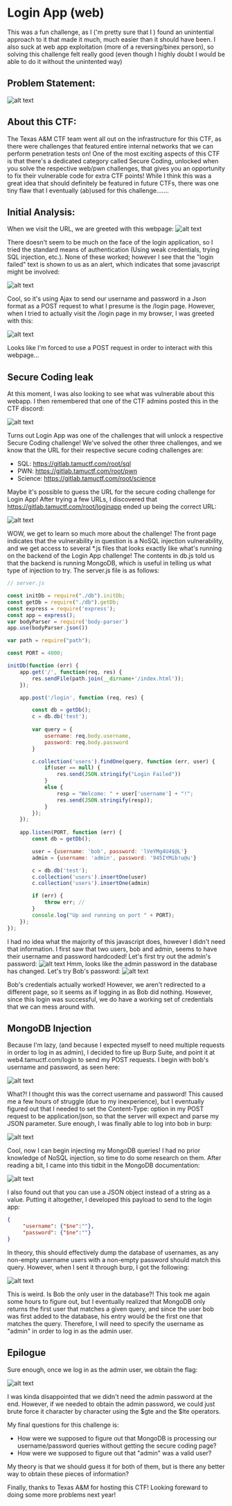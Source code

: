 
# Login App (web)
This was a fun challenge, as I ('m pretty sure that I ) found an unintential approach to it that made it much, much easier than it should have been. I also suck at web app exploitation (more of a reversing/binex person), so solving this challenge felt really good (even though I highly doubt I would be able to do it without the unintented way)

## Problem Statement:

![alt text](imgs/LoginAppProblemText.PNG "Chall")

## About this CTF:
The Texas A&M CTF team went all out on the infrastructure for this CTF, as there were challenges that featured entire internal networks that we can perform penetration tests on! One of the most exciting aspects of this CTF is that there's a dedicated category called Secure Coding, unlocked when you solve the respective web/pwn challenges, that gives you an opportunity to fix their vulnerable code for extra CTF points! While I think this was a great idea that should definitely be featured in future CTFs, there was one tiny flaw that I eventually (ab)used for this challenge.......
## Initial Analysis:
When we visit the URL, we are greeted with this webpage:
![alt text](imgs/main.PNG "Login")

There doesn't seem to be much on the face of the login application, so I tried the standard means of authentication (Using weak credentials, trying SQL injection, etc.). None of these worked; however I see that the "login failed" text is shown to us as an alert, which indicates that some javascript might be involved:

![alt text](imgs/clientsidejs.PNG "Client.js")

Cool, so it's using Ajax to send our username and password in a Json format as a POST request to what I presume is the /login page. However, when I tried to actually visit the /login page in my browser, I was greeted with this:

![alt text](imgs/noGetLogin.PNG "no GET requests")

Looks like I'm forced to use a POST request in order to interact with this webpage...

## Secure Coding leak

At this moment, I was also looking to see what was vulnerable about this webapp. I then remembered that one of the CTF admins posted this in the CTF discord:

![alt text](imgs/secureCodingLeak.PNG "discord")

Turns out Login App was one of the challenges that will unlock a respective Secure Coding challenge! We've solved the other three challenges, and we know that the URL for their respective secure coding challenges are:

* SQL: https://gitlab.tamuctf.com/root/sql
* PWN: https://gitlab.tamuctf.com/root/pwn
* Science: https://gitlab.tamuctf.com/root/science

Maybe it's possible to guess the URL for the secure coding challenge for Login App! After trying a few URLs, I discovered that https://gitlab.tamuctf.com/root/loginapp ended up being the correct URL:

![alt text](imgs/secureCodingNoSQL.PNG "main secure coding page")

WOW, we get to learn so much more about the challenge! The front page indicates that the vulnerability in question is a NoSQL injection vulnerability, and we get access to several *.js files that looks exactly like what's running on the backend of the Login App challenge! The contents in db.js told us that the backend is running MongoDB, which is useful in telling us what type of injection to try. The server.js file is as follows:

```javascript
// server.js

const initDb = require("./db").initDb;
const getDb = require("./db").getDb;
const express = require('express');
const app = express();
var bodyParser = require('body-parser')
app.use(bodyParser.json())

var path = require("path");

const PORT = 4000;

initDb(function (err) {
    app.get('/', function(req, res) {
        res.sendFile(path.join(__dirname+'/index.html'));
    });  

    app.post('/login', function (req, res) {

        const db = getDb();
        c = db.db('test');
    
        var query = {
            username: req.body.username,
            password: req.body.password
        }

        c.collection('users').findOne(query, function (err, user) {
            if(user == null) {
                res.send(JSON.stringify("Login Failed"))
            }
            else {
                resp = "Welcome: " + user['username'] + "!";
                res.send(JSON.stringify(resp));
            }
        });
    });
 
    app.listen(PORT, function (err) {
        const db = getDb();

        user = {username: 'bob', password: 'lVeYMg4U4$@L'}
        admin = {username: 'admin', password: '945IYMib!u@u'}

        c = db.db('test');
        c.collection('users').insertOne(user)
        c.collection('users').insertOne(admin)

        if (err) {
            throw err; //
        }
        console.log("Up and running on port " + PORT);
    });
});
```
I had no idea what the majority of this javascript does, however I didn't need that information. I first saw that two users, bob and admin, seems to have their username and password hardcoded! Let's first try out the admin's password:
![alt text](imgs/adminfail.PNG "Nope")
Hmm, looks like the admin password in the database has changed. Let's try Bob's password:
![alt text](imgs/welcomeBob.PNG "Login Successful")

Bob's credentials actually worked! However, we aren't redirected to a different page, so it seems as if logging in as Bob did nothing. However, since this login was successful, we do have a working set of credentials that we can mess around with.
## MongoDB Injection

Because I'm lazy, (and because I expected myself to need multiple requests in order to log in as admin), I decided to fire up Burp Suite, and point it at web4.tamuctf.com/login to send my POST requests. I begin with bob's username and password, as seen here:

![alt text](imgs/noJsonBurpFail.PNG "nope")

What?! I thought this was the correct username and password! This caused me a few hours of struggle (due to my inexperience), but I eventually figured out that I needed to set the Content-Type: option in my POST request to be application/json, so that the server will expect and parse my JSON parameter. Sure enough, I was finally able to log into bob in burp:

![alt text](imgs/BurpBobSuccess.PNG "Finally")

Cool, now I can begin injecting my MongoDB queries! I had no prior knowledge of NoSQL injection, so time to do some research on them. After reading a bit, I came into this tidbit in the MongoDB documentation:

![alt text](imgs/ComparisonQueryDocs.PNG "Operators")

I also found out that you can use a JSON object instead of a string as a value. Putting it altogether, I developed this payload to send to the login app:
```json
{   
     "username": {"$ne":""},
     "password": {"$ne":""}
}
```
In theory, this should effectively dump the database of usernames, as any non-empty username users with a non-empty password should match this query. However, when I sent it through burp, I got the following:

![alt text](imgs/injectedBurp.PNG "failed injection")

This is weird. Is Bob the only user in the database?! This took me again some hours to figure out, but I eventually realized that MongoDB only returns the first user that matches a given query, and since the user bob was first added to the database, his entry would be the first one that matches the query. Therefore, I will need to specify the username as "admin" in order to log in as the admin user.

## Epilogue
Sure enough, once we log in as the admin user, we obtain the flag:

![alt text](imgs/finally.PNG "finally")

I was kinda disappointed that we didn't need the admin password at the end. However, if we needed to obtain the admin password, we could just brute force it character by character using the $gte and the $lte operators.

My final questions for this challenge is:
* How were we supposed to figure out that MongoDB is processing our username/password queries without getting the secure coding page?
* How were we supposed to figure out that "admin" was a valid user?

My theory is that we should guess it for both of them, but is there any better way to obtain these pieces of information?

Finally, thanks to Texas A&M for hosting this CTF! Looking foreward to doing some more problems next year!

